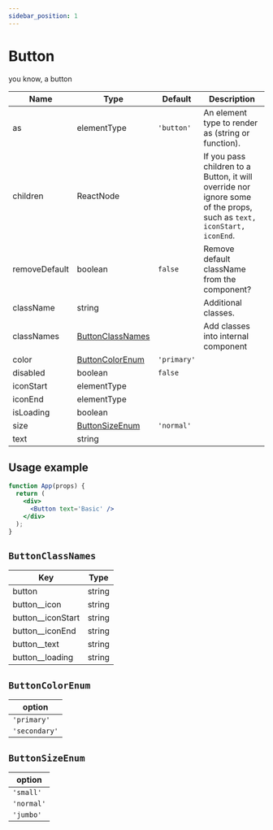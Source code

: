 ```yaml
---
sidebar_position: 1
---
```


# Button

you know, a button

| Name          | Type                                  | Default     | Description                                                                                                          |
| ------------- | ------------------------------------- | ----------- | -------------------------------------------------------------------------------------------------------------------- |
| as            | elementType                           | `'button'`  | An element type to render as (string or function).                                                                   |
| children      | ReactNode                             |             | If you pass children to a Button, it will override nor ignore some of the props, such as `text, iconStart, iconEnd`. |
| removeDefault | boolean                               | `false`     | Remove default className from the component?                                                                         |
| className     | string                                |             | Additional classes.                                                                                                  |
| classNames    | [ButtonClassNames](#buttonclassnames) |             | Add classes into internal component                                                                                  |
| color         | [ButtonColorEnum](#buttoncolorenum)   | `'primary'` |
| disabled      | boolean                               | `false`     |
| iconStart     | elementType                           |             |
| iconEnd       | elementType                           |             |
| isLoading     | boolean                               |             |
| size          | [ButtonSizeEnum](#buttonsizeenum)     | `'normal'`  |
| text          | string                                |             |

## Usage example

```jsx live
function App(props) {
  return (
    <div>
      <Button text='Basic' />
    </div>
  );
}
```

## `ButtonClassNames`

| Key                 | Type   |
| ------------------- | ------ |
| button              | string |
| button\_\_icon      | string |
| button\_\_iconStart | string |
| button\_\_iconEnd   | string |
| button\_\_text      | string |
| button\_\_loading   | string |

## `ButtonColorEnum`

| option        |
| ------------- |
| `'primary'`   |
| `'secondary'` |

## `ButtonSizeEnum`

| option     |
| ---------- |
| `'small'`  |
| `'normal'` |
| `'jumbo'`  |
